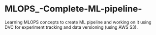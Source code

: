 # MLOPS_-Complete-ML-pipeline-
Learning MLOPS concepts to create ML pipeline and working on it using DVC for experiment tracking and data versioning (using AWS S3).
